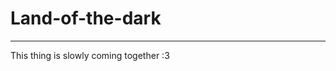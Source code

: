 # Land-of-the-dark

----------------------------------------------------------------------------------------------------------------------------------
This thing is slowly coming together :3
